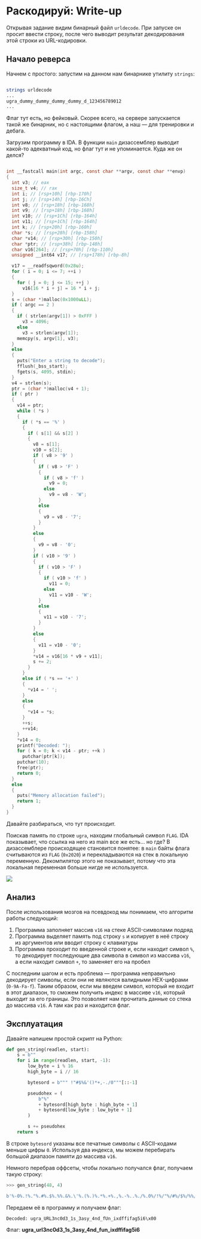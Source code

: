 # Раскодируй: Write-up

Открывая задание видим бинарный файл `urldecode`. При запуске он просит ввести строку, после чего выводит результат декодирования этой строки из URL-кодировки.

## Начало реверса
Начнем с простого: запустим на данном нам бинарнике утилиту `strings`:

```sh

strings urldecode
...
ugra_dummy_dummy_dummy_dummy_d_123456789012
...

```
Флаг тут есть, но фейковый. Скорее всего, на сервере запускается такой же бинарник, но с настоящими флагом, а наш — для тренировки и дебага.

Загрузим программу в IDA. В функции `main` дизассемблер выводит какой-то адекватный код, но флаг тут и не упоминается. Куда же он делся?

```c

int __fastcall main(int argc, const char **argv, const char **envp)
{
  int v3; // eax
  size_t v4; // rax
  int i; // [rsp+10h] [rbp-170h]
  int j; // [rsp+14h] [rbp-16Ch]
  int v8; // [rsp+18h] [rbp-168h]
  int v9; // [rsp+18h] [rbp-168h]
  int v10; // [rsp+1Ch] [rbp-164h]
  int v11; // [rsp+1Ch] [rbp-164h]
  int k; // [rsp+20h] [rbp-160h]
  char *s; // [rsp+28h] [rbp-158h]
  char *v14; // [rsp+30h] [rbp-150h]
  char *ptr; // [rsp+38h] [rbp-148h]
  char v16[264]; // [rsp+70h] [rbp-110h]
  unsigned __int64 v17; // [rsp+178h] [rbp-8h]

  v17 = __readfsqword(0x28u);
  for ( i = 0; i <= 7; ++i )
  {
    for ( j = 0; j <= 15; ++j )
      v16[16 * i + j] = 16 * i + j;
  }
  s = (char *)malloc(0x1000uLL);
  if ( argc == 2 )
  {
    if ( strlen(argv[1]) > 0xFFF )
      v3 = 4096;
    else
      v3 = strlen(argv[1]);
    memcpy(s, argv[1], v3);
  }
  else
  {
    puts("Enter a string to decode");
    fflush(_bss_start);
    fgets(s, 4095, stdin);
  }
  v4 = strlen(s);
  ptr = (char *)malloc(v4 + 1);
  if ( ptr )
  {
    v14 = ptr;
    while ( *s )
    {
      if ( *s == '%' )
      {
        if ( s[1] && s[2] )
        {
          v8 = s[1];
          v10 = s[2];
          if ( v8 > '9' )
          {
            if ( v8 > 'F' )
            {
              if ( v8 > 'f' )
                v9 = 0;
              else
                v9 = v8 - 'W';
            }
            else
            {
              v9 = v8 - '7';
            }
          }
          else
          {
            v9 = v8 - '0';
          }
          if ( v10 > '9' )
          {
            if ( v10 > 'F' )
            {
              if ( v10 > 'f' )
                v11 = 0;
              else
                v11 = v10 - 'W';
            }
            else
            {
              v11 = v10 - '7';
            }
          }
          else
          {
            v11 = v10 - '0';
          }
          *v14 = v16[16 * v9 + v11];
          s += 2;
        }
      }
      else if ( *s == '+' )
      {
        *v14 = ' ';
      }
      else
      {
        *v14 = *s;
      }
      ++s;
      ++v14;
    }
    *v14 = 0;
    printf("Decoded: ");
    for ( k = 0; k < v14 - ptr; ++k )
      putchar(ptr[k]);
    putchar(10);
    free(ptr);
    return 0;
  }
  else
  {
    puts("Memory allocation failed");
    return 1;
  }
}
```

Давайте разбираться, что тут происходит.

Поискав память по строке `ugra`, находим глобальный символ `FLAG`. IDA показывает, что ссылка на него из main все же есть... но где? В дизассемблере происходящее становится понятее: в `main` байты флага считываются из `FLAG` (`0x2020`) и перекладываются на стек в локальную переменную. Декомпилятор этого не показывает, потому что эта локальная переменная больше нигде не используется.

![](writeup/ida_pseudocode.png)


## Анализ

После использования мозгов на псевдокод мы понимаем, что алгоритм работы следующий:
1. Программа заполняет массив `v16` на стеке ASCII-символами подряд
2. Программа выделяет память под строку `s` и копирует в неё строку из аргументов или вводит строку с клавиатуры
3. Программа проходит по введенной строке и, если находит символ `%`, то декодирует последующие два символа в символ из массива `v16`, а если находит символ `+`, то заменяет его на пробел

С последним шагом и есть проблема — программа неправильно декодирует символы, если они не являются валидными HEX-цифрами (`0-9A-Fa-f`). Таким образом, если мы введем символ, который не входит в этот диапазон, то сможем получить индекс в массиве `v16`, который выходит за его границы. Это позволяет нам прочитать данные со стека до массива `v16`. А там как раз и находится флаг.

## Эксплуатация

Давайте напишем простой скрипт на Python:
    
```python
def gen_string(readlen, start):
    s = b""
    for i in range(readlen, start, -1):
        low_byte = i % 16
        high_byte = i // 16

        bytesord = b""" !"#$%&'()*+,-./0"""[::-1]

        pseudohex = (
            b"%"
            + bytesord[high_byte : high_byte + 1]
            + bytesord[low_byte : low_byte + 1]
        )

        s += pseudohex
    return s
```

В строке `bytesord` указаны все печатные символы с ASCII-кодами меньше цифры `0`. Используя два индекса, мы можем перебирать большой диапазон памяти до массива `v16`.

Немного перебрав оффсеты, чтобы локально получался флаг, получаем такую строку:

```python
>>> gen_string(48, 4)

b'%-0%.!%."%.#%.$%.%%.&%.\'%.(%.)%.*%.+%.,%.-%..%./%.0%/!%/"%/#%/$%/%%/&%/\'%/(%/)%/*%/+%/,%/-%/.%//%/0%0!%0"%0#%0$%0%%0&%0\'%0(%0)%0*%0+'
```

Передаем её в программу и получаем флаг:

```
Decoded: ugra_URL3nc0d3_1s_3asy_4nd_fUn_ixdffifag5i6\x00
```

Флаг: **ugra_url3nc0d3_1s_3asy_4nd_fun_ixdffifag5i6**
